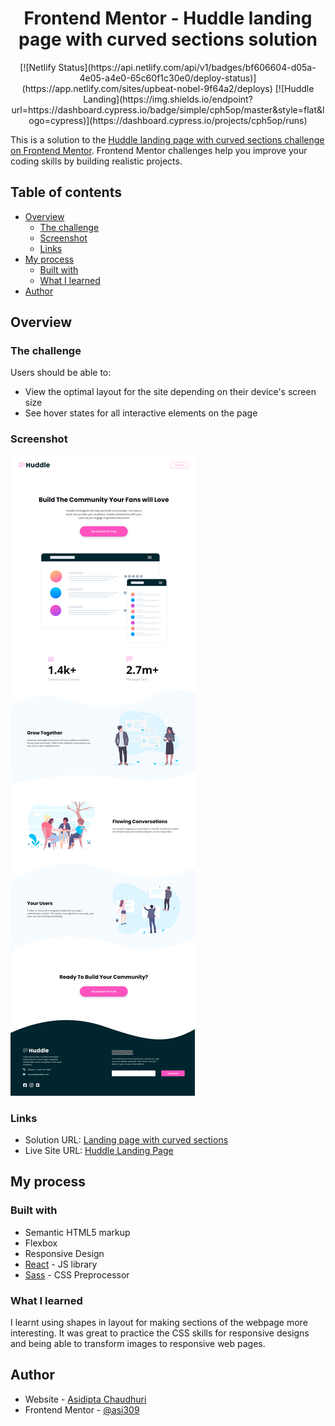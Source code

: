 <h1 align="center">Frontend Mentor - Huddle landing page with curved sections solution</h1>

<p align="center">
[![Netlify Status](https://api.netlify.com/api/v1/badges/bf606604-d05a-4e05-a4e0-65c60f1c30e0/deploy-status)](https://app.netlify.com/sites/upbeat-nobel-9f64a2/deploys)
[![Huddle Landing](https://img.shields.io/endpoint?url=https://dashboard.cypress.io/badge/simple/cph5op/master&style=flat&logo=cypress)](https://dashboard.cypress.io/projects/cph5op/runs)
</p>

This is a solution to the [Huddle landing page with curved sections challenge on Frontend Mentor](https://www.frontendmentor.io/challenges/huddle-landing-page-with-curved-sections-5ca5ecd01e82137ec91a50f2). Frontend Mentor challenges help you improve your coding skills by building realistic projects. 

## Table of contents

- [Overview](#overview)
  - [The challenge](#the-challenge)
  - [Screenshot](#screenshot)
  - [Links](#links)
- [My process](#my-process)
  - [Built with](#built-with)
  - [What I learned](#what-i-learned)
- [Author](#author)

## Overview

### The challenge

Users should be able to:

- View the optimal layout for the site depending on their device's screen size
- See hover states for all interactive elements on the page

### Screenshot

![](./screenshot.png)

### Links

- Solution URL: [Landing page with curved sections](https://www.frontendmentor.io/solutions/landing-page-with-curved-sections-1Ov6QWdL6)
- Live Site URL: [Huddle Landing Page](https://huddle-landing-312.netlify.app/)

## My process

### Built with

- Semantic HTML5 markup
- Flexbox
- Responsive Design
- [React](https://reactjs.org/) - JS library
- [Sass](https://sass-lang.com/) - CSS Preprocessor

### What I learned

I learnt using shapes in layout for making sections of the webpage more interesting. It was great to practice the CSS skills for responsive designs and being able to transform images to responsive web pages.

## Author

- Website - [Asidipta Chaudhuri](https://portfolio-asi309.vercel.app/)
- Frontend Mentor - [@asi309](https://www.frontendmentor.io/profile/asi309)
